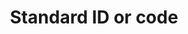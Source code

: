 ---
title: 'Standard ID or code'
field: 'is.identifier.standardCode'
slug: 'global-standard-id-or-code'
description: 'An official code describing a standard'
comment: 'For example "FSC-DIR-40-004".'
required: False
module: 'Scope'
cluster: 'Global'
policy: 'Free value. Repeat values.'
layout: 'home'
---